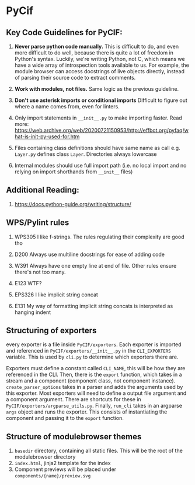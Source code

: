 # PyCif

## Key Code Guidelines for PyCIF:

1. **Never parse python code manually.**
This is difficult to do, and even more difficult to do well,
because there is quite a lot of freedom in Python's syntax.
Luckily, we're writing Python, not C, which means we have a wide array
of introspection tools available to us.
For example, the module browser can access docstrings of live objects
directly, instead of parsing their source code to extract comments.

1. **Work with modules, not files.**
Same logic as the previous guideline.

1. **Don't use asterisk imports or conditional imports**
Difficult to figure out where a name comes from,
even for linters.

1. Only import statements in `__init__.py`
to make importing faster.
Read more: https://web.archive.org/web/20200721150953/http://effbot.org/pyfaq/what-is-init-py-used-for.htm

1. Files containing class definitions should have same name as call
e.g. `Layer.py` defines class `Layer`.
Directories always lowercase

1. Internal modules should use full import path
(i.e. no local import and no relying on import shorthands
from `__init__` files)

## Additional Reading:
1. https://docs.python-guide.org/writing/structure/

## WPS/Pylint rules

1. WPS305
I like f-strings.
The rules regulating their complexity are good tho

1. D200
Always use multiline docstrings for ease of adding code

1. W391
Always have one empty line at end of file.
Other rules ensure there's not too many.

1. E123
WTF?

1. EPS326
I like implicit string concat

1. E131
My way of formatting implicit string concats
is interpreted as hanging indent

## Structuring of exporters
every exporter is a file inside `PyCIF/exporters`.
Each exporter is imported and referenced in `PyCIF/exporters/__init__.py`
in the `CLI_EXPORTERS` variable.
This is used by `cli.py` to determine which exporters there are.

Exporters must define a constant called `CLI_NAME`, this
will be how they are referenced in the CLI.
Then, there is the `export` function, which takes in a stream and a component
(component class, not component instance).
`create_parser_options` takes in a parser and adds the arguments used by this
exporter. Most exporters will need to define a output file argument
and a component argument. There are shortcuts for these in
`PyCIF/exporters/argparse_utils.py`.
Finally, `run_cli` takes in an argparse `args` object
and runs the exporter.
This consists of instantiating the component and passing it
to the `export` function.

## Structure of modulebrowser themes
1. `basedir` directory, containing all static files.
This will be the root of the modulebrowser directory
1. `index.html`, jinja2 template for the index
1. Component previews will be placed under
`components/{name}/preview.svg`

